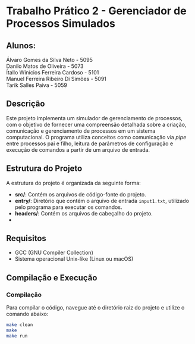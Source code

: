 # Trabalho Prático 2 - Gerenciador de Processos Simulados

## Alunos:
<p>Álvaro Gomes da Silva Neto - 5095
<br>Danilo Matos de Oliveira - 5073 
<br>Ítallo Winícios Ferreira Cardoso - 5101 
<br>Manuel Ferreira Ribeiro Di Simões - 5091 
<br>Tarik Salles Paiva - 5059</p>

## Descrição

Este projeto implementa um simulador de gerenciamento de processos, com o objetivo de fornecer uma compreensão detalhada sobre a criação, comunicação e gerenciamento de processos em um sistema computacional. O programa utiliza conceitos como comunicação via *pipe* entre processos pai e filho, leitura de parâmetros de configuração e execução de comandos a partir de um arquivo de entrada.

## Estrutura do Projeto

A estrutura do projeto é organizada da seguinte forma:


- **src/**: Contém os arquivos de código-fonte do projeto.
- **entry/**: Diretório que contém o arquivo de entrada `input1.txt`, utilizado pelo programa para executar os comandos.
- **headers/**: Contém os arquivos de cabeçalho do projeto.
- 

## Requisitos

- GCC (GNU Compiler Collection)
- Sistema operacional Unix-like (Linux ou macOS)

## Compilação e Execução

### Compilação

Para compilar o código, navegue até o diretório raiz do projeto e utilize o comando abaixo:

```bash
make clean
make
make run
```
